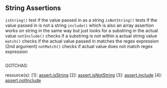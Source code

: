 ## String Assertions

`isString()` test if the value passed in as a string
`isNotString()` tests if the value passed in is not a string
`include()` which is also an array assertion works on string in the same way but just looks for a substring in the actual value
`notInclude()` checks if a substring is not within a actual string value 
`match()` checks if the actual value passed in matches the regex expression (2nd argument)
`notMatch()` checks if actual value does not match regex expression
```js

```
GOTCHAS:


resource(s):
[1]: [assert.isString](https://www.chaijs.com/api/assert/#method_isstring)
[2]: [assert.isNotString](https://www.chaijs.com/api/assert/#method_isnotstring)
[3]: [assert.include](https://www.chaijs.com/api/assert/#method_include)
[4]: [assert.notInclude](https://www.chaijs.com/api/assert/#method_notInclude)